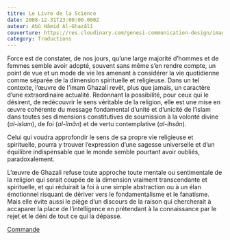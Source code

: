 ```yaml
---
titre: Le Livre de la Science
date: 2008-12-31T23:00:00.000Z
auteur: Abû Hâmid Al-Ghazâlî
couverture: https://res.cloudinary.com/genesi-communication-design/image/upload/v1604655254/ihei/couvertures/publications-8_znccfq.jpg
category: Traductions
---
```

Force est de constater, de nos jours, qu’une large majorité d’hommes et de femmes semble avoir adopté, souvent sans même s’en rendre compte, un point de vue et un mode de vie les amenant à considérer la vie quotidienne comme séparée de la dimension spirituelle et religieuse. Dans un tel contexte, l’&oelig;uvre de l’imam Ghazali revêt, plus que jamais, un caractère d’une extraordinaire actualité. Redonnant la possibilité, pour ceux qui le désirent, de redécouvrir le sens véritable de la religion, elle est une mise en &oelig;uvre cohérente du message fondamental d’unité et d’unicité de l’islam dans toutes ses dimensions constitutives de soumission à la volonté divine (*al-islam*), de foi (*al-îmân*) et de vertu contemplative (*al-ihsân*).  

Celui qui voudra approfondir le sens de sa propre vie religieuse et spirituelle, pourra y trouver l’expression d’une sagesse universelle et d’un équilibre indispensable que le monde semble pourtant avoir oubliés, paradoxalement.  

L’&oelig;uvre de Ghazali refuse toute approche toute mentale ou sentimentale de la religion qui serait coupée de la dimension vraiment transcendante et spirituelle, et qui réduirait la foi à une simple abstraction ou à un élan émotionnel risquant de dériver vers le fondamentalisme et le fanatisme. Mais elle évite aussi le piège d’un discours de la raison qui chercherait à accaparer la place de l’intelligence en prétendant à la connaissance par le rejet et le déni de tout ce qui la dépasse.

[Commande](http://albouraq.fr/index.php?page=livre.html&idlivre=119)